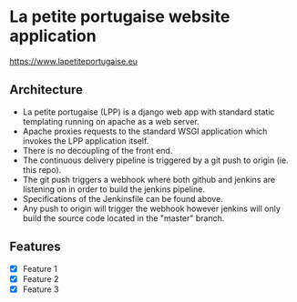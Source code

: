 # La petite portugaise website application 

https://www.lapetiteportugaise.eu

## Architecture

- La petite portugaise (LPP) is a django web app with standard static templating running on apache as a web server.
- Apache proxies requests to the standard WSGI application which invokes the LPP application itself. 
- There is no decoupling of the front end. 
- The continuous delivery pipeline is triggered by a git push to origin (ie. this repo).
- The git push triggers a webhook where both github and jenkins are listening on in order to build the jenkins pipeline.
- Specifications of the Jenkinsfile can be found above.
- Any push to origin will trigger the webhook however jenkins will only build the source code located in the "master" branch.


## Features

* [x] Feature 1
* [x] Feature 2
* [x] Feature 3
